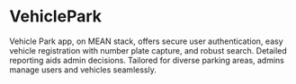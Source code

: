 # VehiclePark
Vehicle Park app, on MEAN stack, offers secure user authentication, easy vehicle registration with number plate capture, and robust search. Detailed reporting aids admin decisions. Tailored for diverse parking areas, admins manage users and vehicles seamlessly.
